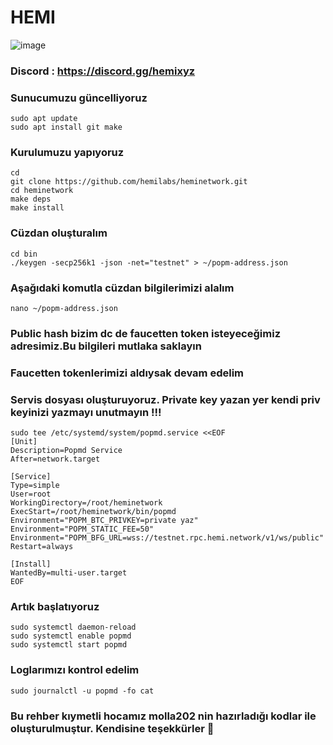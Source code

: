 
# HEMI
![image](https://github.com/user-attachments/assets/c8b01d22-9fed-4fb5-beaa-5076a3e621e5)

### Discord : https://discord.gg/hemixyz

### Sunucumuzu güncelliyoruz
```
sudo apt update
sudo apt install git make
```
###  Kurulumuzu yapıyoruz
```
cd
git clone https://github.com/hemilabs/heminetwork.git
cd heminetwork
make deps
make install
```
### Cüzdan oluşturalım
```
cd bin
./keygen -secp256k1 -json -net="testnet" > ~/popm-address.json

```
### Aşağıdaki komutla cüzdan bilgilerimizi alalım
```
nano ~/popm-address.json
```
### Public hash bizim dc de faucetten token isteyeceğimiz adresimiz.Bu bilgileri mutlaka saklayın
### Faucetten tokenlerimizi aldıysak devam edelim
### Servis dosyası oluşturuyoruz. Private key yazan yer kendi priv keyinizi yazmayı unutmayın !!!
```
sudo tee /etc/systemd/system/popmd.service <<EOF
[Unit]
Description=Popmd Service
After=network.target

[Service]
Type=simple
User=root
WorkingDirectory=/root/heminetwork
ExecStart=/root/heminetwork/bin/popmd
Environment="POPM_BTC_PRIVKEY=private yaz"
Environment="POPM_STATIC_FEE=50"
Environment="POPM_BFG_URL=wss://testnet.rpc.hemi.network/v1/ws/public"
Restart=always

[Install]
WantedBy=multi-user.target
EOF
```
### Artık başlatıyoruz
```
sudo systemctl daemon-reload
sudo systemctl enable popmd
sudo systemctl start popmd
```
### Loglarımızı kontrol edelim
```
sudo journalctl -u popmd -fo cat
```

### Bu rehber kıymetli hocamız molla202 nin hazırladığı kodlar ile oluşturulmuştur. Kendisine  teşekkürler 🙏





